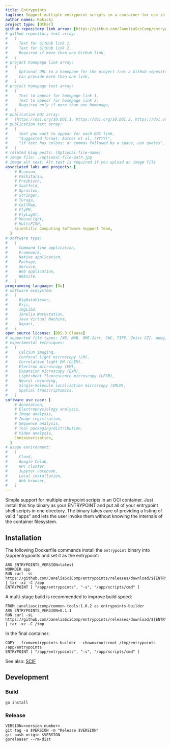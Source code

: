 ```yaml
---
title: Entrypoints
tagline: Support multiple entrypoint scripts in a container for use in containerized scientific tools.
author names: Rokicki
project type: [Other]
github repository link array: [https://github.com/JaneliaSciComp/entrypoints]
# github repository text array:
#   [
#     Text for GitHub link 1,
#     Text for GitHub link 2,
#     Required if more than one GitHub link,
#   ]
# project homepage link array:
#   [
#     Optional URL to a homepage for the project (not a GitHub repository),
#     Can provide more than one link,
#   ]
# project homepage text array:
#   [
#     Text to appear for homepage link 1,
#     Text to appear for homepage link 2,
#     Required only if more than one homepage,
#   ]
# publication DOI array:
#   [https://doi.org/10.DOI.1, https://doi.org/10.DOI.2, https://doi.org/10.DOI.n]
# publication text array:
#   [
#     text you want to appear for each DOI link,
#     "Suggested format: Author et al. (YYYY)",
#     "if text has colons: or commas followed by a space, use quotes",
#   ]
# related blog posts: [Optional-file-name]
# image file: ./optional-file-path.jpg
# image alt text: Alt text is required if you upload an image file
associated labs and projects: [
    # Branson,
    # Pachitariu,
    # Preibisch,
    # Saalfeld,
    # Spruston,
    # Stringer,
    # Turaga,
    # CellMap,
    # FlyEM,
    # FlyLight,
    # MouseLight,
    # MultiFISH,
    Scientific Computing Software Support Team,
  ]
# software type:
#   [
#     Command line application,
#     Framework,
#     Native application,
#     Package,
#     Service,
#     Web application,
#     Website,
#   ]
programming language: [Go]
# software ecosystem:
#   [
#     BigDataViewer,
#     Fiji,
#     ImgLib2,
#     Janelia Workstation,
#     Java Virtual Machine,
#     Napari,
#   ]
open source license: [BDS-3 Clause]
# supported file types: [N5, NWB, OME-Zarr, SWC, TIFF, Zeiss CZI, mpeg, avi]
# experimental techniques:
#   [
#     Calcium imaging,
#     Confocal light microscopy (LM),
#     Correlative light EM (CLEM),
#     Electron microscopy (EM),
#     Expansion microscopy (ExM),
#     Lightsheet fluorescence microscopy (LFSM),
#     Neural recording,
#     Single-molecule localization microscopy (SMLM),
#     Spatial transcriptomics,
#   ]
software use case: [
    # Annotation,
    # Electrophysiology analysis,
    # Image analysis,
    # Image registration,
    # Sequence analysis,
    # Tool packaging/distribution,
    # Video analysis,
    Containerization,
  ]
# usage environment:
#   [
#     Cloud,
#     Google Colab,
#     HPC cluster,
#     Jupyter notebook,
#     Local installation,
#     Web browser,
#   ]
---
```


Simple support for multiple entrypoint scripts in an OCI container. Just install this tiny binary as your ENTRYPOINT and put all of your entrypoint shell scripts in one directory. The binary takes care of providing a listing of valid "apps" and lets the user invoke them without knowing the internals of the container filesystem.

## Installation

The following Dockerfile commands install the `entrypoint` binary into /app/entrypoints and set it as the entrypoint:

```
ARG ENTRYPOINTS_VERSION=latest
WORKDIR app
RUN curl -sL https://github.com/JaneliaSciComp/entrypoints/releases/download/${ENTRYPOINTS_VERSION}/entrypoints_linux_x86_64.tar.gz | tar -xz -C /app
ENTRYPOINT [ "/app/entrypoints", "-s", "/app/scripts/cmd" ]
```

A multi-stage build is recommended to improve build speed:

```
FROM janeliascicomp/common-tools:1.0.2 as entrypoints-builder
ARG ENTRYPOINTS_VERSION=0.1.1
RUN curl -sL https://github.com/JaneliaSciComp/entrypoints/releases/download/${ENTRYPOINTS_VERSION}/entrypoints_linux_x86_64.tar.gz | tar -xz -C /tmp
```

In the final container:

```
COPY --from=entrypoints-builder --chown=root:root /tmp/entrypoints /app/entrypoints
ENTRYPOINT [ "/app/entrypoints", "-s", "/app/scripts/cmd" ]

```

See also: [SCIF](https://sci-f.github.io/)

## Development

### Build

```
go install
```

### Release

```
VERSION=<version number>
git tag -a $VERSION -m "Release $VERSION"
git push origin $VERSION
goreleaser --rm-dist
```

